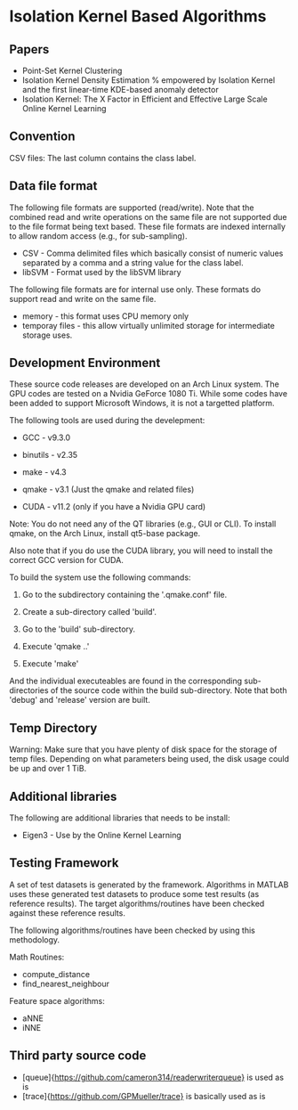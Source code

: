 Isolation Kernel Based Algorithms
=================================

Papers
------

* Point-Set Kernel Clustering
* Isolation Kernel Density Estimation % empowered by Isolation Kernel and the first linear-time KDE-based anomaly detector
* Isolation Kernel: The X Factor in Efficient and Effective Large Scale Online Kernel Learning


Convention
----------

CSV files: The last column contains the class label.


Data file format
----------------

The following file formats are supported (read/write). Note that the combined read and write operations on the same file are not supported due to the file format being text based. These file formats are indexed internally to allow random access (e.g., for sub-sampling).

* CSV - Comma delimited files which basically consist of numeric values separated by a comma and a string value for the class label.
* libSVM - Format used by the libSVM library

The following file formats are for internal use only. These formats do support read and write on the same file.

* memory - this format uses CPU memory only
* temporay files - this allow virtually unlimited storage for intermediate storage uses.


Development Environment
-----------------------

These source code releases are developed on an Arch Linux system. The GPU codes are tested on a Nvidia GeForce 1080 Ti. While some codes have been added to support Microsoft Windows, it is not a targetted platform.

The following tools are used during the develepment:

* GCC      - v9.3.0
* binutils - v2.35
* make     - v4.3
* qmake    - v3.1 (Just the qmake and related files)

* CUDA - v11.2 (only if you have a Nvidia GPU card)

Note: You do not need any of the QT libraries (e.g., GUI or CLI). To install qmake, on the Arch Linux, install qt5-base package.

Also note that if you do use the CUDA library, you will need to install the correct GCC version for CUDA.

To build the system use the following commands:

1. Go to the subdirectory containing the '.qmake.conf' file.
2. Create a sub-directory called 'build'.
3. Go to the 'build' sub-directory.
4. Execute 'qmake ..'

5. Execute 'make'

And the individual executeables are found in the corresponding sub-directories of the source code within the build sub-directory. Note that both 'debug' and 'release' version are built.


Temp Directory
--------------

Warning: Make sure that you have plenty of disk space for the storage of temp files. Depending on what parameters being used, the disk usage could be up and over 1 TiB.


Additional libraries
--------------------

The following are additional libraries that needs to be install:

* Eigen3 - Use by the Online Kernel Learning


Testing Framework
-----------------

A set of test datasets is generated by the framework. Algorithms in MATLAB uses these generated test datasets to produce some test results (as reference results). The target algorithms/routines have been checked against these reference results.

The following algorithms/routines have been checked by using this methodology.

Math Routines:
* compute_distance
* find_nearest_neighbour

Feature space algorithms:
* aNNE
* iNNE


Third party source code
-----------------------

* [queue]{https://github.com/cameron314/readerwriterqueue} is used as is
* [trace]{https://github.com/GPMueller/trace} is basically used as is

